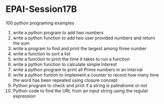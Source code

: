 # EPAI-Session17B
100 python programing examples

1.  write a python program to add two numbers 
2.  write a python function to add two user provided numbers and return the sum
3.  write a program to find and print the largest among three number
4.  write a function to sort a list
5.  write a function to print the time it takes to run a function
6.  write a python function to calculate simple Interest
7.  write a python program to print all Prime numbers in an Interval
8.  write a python funtion to implement a counter to record how many time the word has been repeated using closure concept
9.  Python program to check and print if a string is palindrome or not
10. Python code to find the URL from an input string using the regular expression
